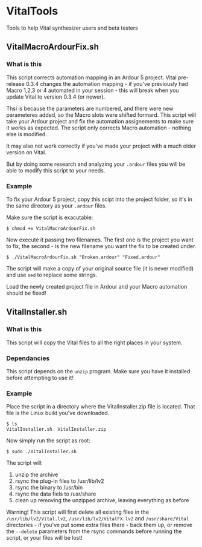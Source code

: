 # VitalTools
Tools to help Vital synthesizer users and beta testers

## VitalMacroArdourFix.sh

### What is this

This script corrects automation mapping in an Ardour 5 project.
Vital pre-release 0.3.4 changes the automation mapping - if you've previously had Macro 1,2,3 or 4 automated in your session - this will break when you update Vital to version 0.3.4 (or newer).

Thsi is because the parameters are numbered, and there were new parameteres added, so the Macro slots were shifted formard.
This script will take your Ardour project and fix the automation assignements to make sure it works as expected.
The script only corrects Macro automation - nothing else is modified.

It may also not work correctly if you've made your project with a much older version on Vital.

But by doing some research and analyzing your `.ardour` files you will be able to modify this script to your needs.

### Example

To fix your Ardour 5 project, copy this scipt into the project folder, so it's in the same directory as your `.ardour` files.

Make sure the script is exacutable:

    $ chmod +x VitalMacroArdourFix.sh
    
Now execute it passing two filenames. The first one is the project you want to fix, the second - is the new filename you want the fix to be created under.

    $ ./VitalMacroArdourFix.sh "Broken.ardour" "Fixed.ardour"

The script will make a copy of your original source file (it is never modified) and use `sed` to replace some strings.

Load the newly created project file in Ardour and your Macro automation should be fixed!

## VitalInstaller.sh

### What is this

This script will copy the Vital files to all the right places in your system.

### Dependancies

This script depends on the `unzip` program. Make sure you have it installed before attempting to use it!

### Example

Place the script in a directory where the VitalInstaller.zip file is located. That file is the Linux build you've downloaded.

```
$ ls
VitalInstaller.sh  VitalInstaller.zip
```

Now simply run the script as root:

```
$ sudo ./VitalInstaller.sh
```

The script will:
1. unzip the archive
1. rsync the plug-in files to /usr/lib/lv2
1. rsync the binary to /usr/bin
1. rsync the data fiels to /usr/share
1. clean up removing the unzipped archive, leaving everything as before

Warning! This script will first delete all existing files in the `/usr/lib/lv2/Vital.lv2`, `/usr/lib/lv2/VitalFX.lv2` and `/usr/share/Vital` directories - if you've put some extra files there - back them up, or remove the `--delete` parameters from the rsync commands before running the script, or your files will be lost!
